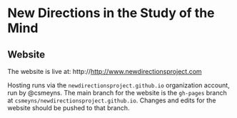 # New Directions in the Study of the Mind

## Website

The website is live at: http://http://www.newdirectionsproject.com

Hosting runs via the `newdirectionsproject.github.io` organization account, run by @csmeyns. The main branch for the website is the `gh-pages` branch at `csmeyns/newdirectionsproject.github.io`. Changes and edits for the website should be pushed to that branch. 
